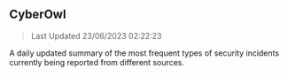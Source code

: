 ## CyberOwl 
> Last Updated 23/06/2023 02:22:23 


A daily updated summary of the most frequent types of security incidents currently being reported from different sources.


